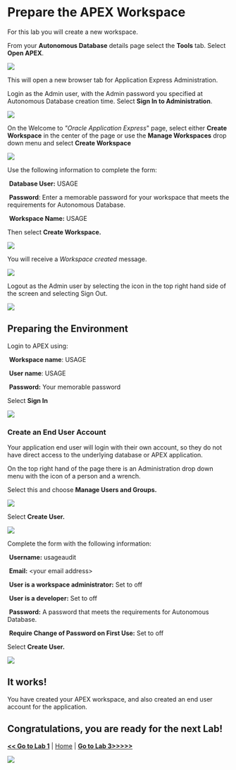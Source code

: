 Prepare the APEX Workspace
==========================

For this lab you will create a new workspace.

From your **Autonomous Database** details page select the **Tools** tab. Select **Open APEX**.

![](../images/open_apex_dbdetails.png)

This will open a new browser tab for Application Express Administration.

Login as the Admin user, with the Admin password you specified at Autonomous Database creation time. Select **Sign In to Administration**.

![](../images/apex_login_admin.png)



On the Welcome to *"Oracle Application Express*" page, select either **Create Workspace** in the center of the page or use the **Manage Workspaces** drop down menu and select **Create Workspace**



![](../images/l200_create_workspace.png)

Use the following information to complete the form:

​	**Database User:** USAGE

​	**Password**: Enter a memorable password for your workspace that meets the requirements for Autonomous Database. 

​	**Workspace Name:** USAGE



Then select **Create Workspace.**

![](../images/l200_create_workspace_1.png)

You will receive a *Workspace created* message.

![](../images/l200_create_workspace_2.png)

Logout as the Admin user by selecting the icon in the top right hand
side of the screen and selecting Sign Out.

![](../images/l200_create_workspace_3.png)

Preparing the Environment
-------------------------



Login to APEX using:

​	**Workspace name**: USAGE

​	**User name**: USAGE

​	**Password:** Your memorable password



Select **Sign In**

![](../images/l200_login_usage.png)



### Create an End User Account

Your application end user will login with their own account, so they do not have direct access to the underlying database or APEX application.

On the top right hand of the page there is an Administration drop down menu  with the icon of a person and a wrench.

Select this and choose **Manage Users and Groups.**

![](../images/l200_create_user.png)

Select **Create User.**

![](../images/l200_create_user_1.png)

Complete the form with the following information:

​	**Username:** usageaudit

​	**Email:** \<your email address\>

​	**User is a workspace administrator:** Set to off

​	**User is a developer:** Set to off

​	**Password:**  A password that meets the requirements for Autonomous Database.

​	**Require Change of Password on First Use:** Set to off

Select **Create User.**



![](../images/l200_create_user_2.png)

## It works!

You have created your APEX workspace, and also created an end user account for the application.

## Congratulations, you are ready for the next Lab!



[**<< Go to Lab 1**](../lab100/README.md) | [Home](../README.md) | [**Go to Lab 3>>>>>**](../lab300/README.md)

![](../images/osc_logo.png)